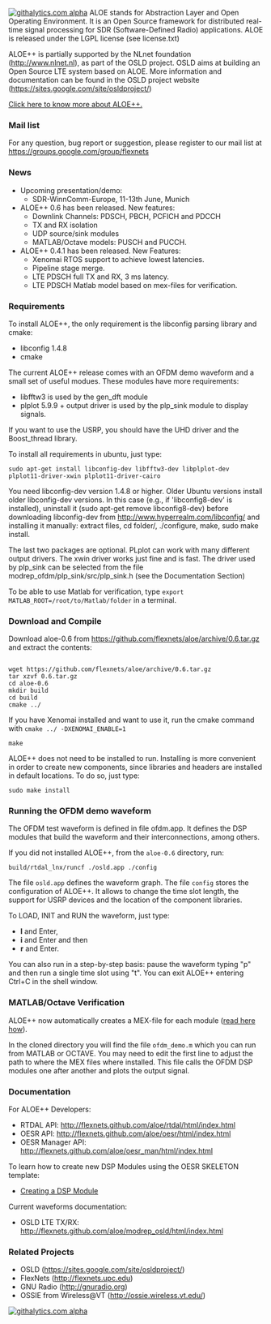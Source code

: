 [![githalytics.com alpha](https://cruel-carlota.pagodabox.com/fbe47a2652453cdc1eb50219b38ab2f0 "githalytics.com")](http://githalytics.com/flexnets/aloe)
ALOE stands for Abstraction Layer and Open Operating Environment. It is an Open Source framework for distributed real-time signal processing for SDR (Software-Defined Radio) applications. ALOE is released under the LGPL license (see license.txt) 

ALOE++ is partially supported by the NLnet foundation (http://www.nlnet.nl), as part of the OSLD project. OSLD aims at building an Open Source LTE system based on ALOE. More information and documentation can be found in the OSLD project website (https://sites.google.com/site/osldproject/)

[Click here to know more about ALOE++.](https://github.com/flexnets/aloe/wiki/ALOE-Project)

### Mail list
For any question, bug report or suggestion, please register to our mail list at
https://groups.google.com/group/flexnets


### News
 * Upcoming presentation/demo:
    * SDR-WinnComm-Europe, 11-13th June, Munich  
 * ALOE++ 0.6 has been released. New features:
    * Downlink Channels: PDSCH, PBCH, PCFICH and PDCCH 
    * TX and RX isolation
    * UDP source/sink modules
    * MATLAB/Octave models: PUSCH and PUCCH.
 * ALOE++ 0.4.1 has been released. New Features: 
    * Xenomai RTOS support to achieve lowest latencies.
    * Pipeline stage merge.
    * LTE PDSCH full TX and RX, 3 ms latency.  
    * LTE PDSCH Matlab model based on mex-files for verification.

### Requirements
To install ALOE++, the only requirement is the libconfig parsing library and cmake:
 * libconfig 1.4.8
 * cmake

The current ALOE++ release comes with an OFDM demo waveform and a small set of useful modues. These modules have more requirements: 
 * libfftw3 is used by the gen_dft module 
 * plplot 5.9.9 + output driver is used by the plp_sink module to display signals.

If you want to use the USRP, you should have the UHD driver and the Boost_thread library. 

To install all requirements in ubuntu, just type:

`sudo apt-get install libconfig-dev libfftw3-dev libplplot-dev plplot11-driver-xwin plplot11-driver-cairo`

You need libconfig-dev version 1.4.8 or higher. Older Ubuntu versions install older libconfig-dev versions. In this case (e.g., if 'libconfig8-dev' is installed), uninstall it (sudo apt-get remove libconfig8-dev) before downloading libconfig-dev from http://www.hyperrealm.com/libconfig/ and installing it manually: extract files, cd folder/, ./configure, make, sudo make install.

The last two packages are optional. PLplot can work with many different output drivers. The xwin driver works just fine and is fast. The driver used by plp_sink can be selected from the file modrep_ofdm/plp_sink/src/plp_sink.h (see the Documentation Section)

To be able to use Matlab for verification, type `export MATLAB_ROOT=/root/to/Matlab/folder` in a terminal.
  
### Download and Compile

Download aloe-0.6 from https://github.com/flexnets/aloe/archive/0.6.tar.gz and extract the contents:

```

wget https://github.com/flexnets/aloe/archive/0.6.tar.gz
tar xzvf 0.6.tar.gz
cd aloe-0.6
mkdir build
cd build
cmake ../

```

If you have Xenomai installed and want to use it, run the cmake command with `cmake ../ -DXENOMAI_ENABLE=1`

`make`

ALOE++ does not need to be installed to run. Installing is more convenient in order to create new components, since libraries and headers are installed in default locations. To do so, just type:

`sudo make install`


### Running the OFDM demo waveform
The OFDM test waveform is defined in file ofdm.app. It defines the DSP modules that build the waveform and their interconnections, among others. 

If you did not installed ALOE++, from the `aloe-0.6` directory, run:

`build/rtdal_lnx/runcf ./osld.app ./config`

The file `osld.app` defines the waveform graph. The file `config` stores the configuration of ALOE++. It allows to change the time slot length, the support for USRP devices and the location of the component libraries. 

To LOAD, INIT and RUN the waveform, just type:
 *  **l** and Enter, 
 *  **i** and Enter and then 
 *  **r** and Enter. 

You can also run in a step-by-step basis: pause the waveform typing "p" and then run a single time slot using "t". You can exit ALOE++ entering Ctrl+C in the shell window. 

### MATLAB/Octave Verification
ALOE++ now automatically creates a MEX-file for each module ([read here how](https://github.com/flexnets/aloe/wiki/Creating-a-DSP-Module)).

In the cloned directory you will find the file `ofdm_demo.m` which you can run from MATLAB or OCTAVE. You may need to edit the first line to adjust the path to where the MEX files where installed. This file calls the OFDM DSP modules one after another and plots the output signal. 

### Documentation 
For ALOE++ Developers:
 * RTDAL API: http://flexnets.github.com/aloe/rtdal/html/index.html
 * OESR API: http://flexnets.github.com/aloe/oesr/html/index.html
 * OESR Manager API: http://flexnets.github.com/aloe/oesr_man/html/index.html

To learn how to create new DSP Modules using the OESR SKELETON template:
 * [Creating a DSP Module](https://github.com/flexnets/aloe/wiki/Creating-a-DSP-Module)

Current waveforms documentation:
 * OSLD LTE TX/RX: http://flexnets.github.com/aloe/modrep_osld/html/index.html

### Related Projects
 * OSLD (https://sites.google.com/site/osldproject/)
 * FlexNets (http://flexnets.upc.edu)
 * GNU Radio (http://gnuradio.org)
 * OSSIE from Wireless@VT (http://ossie.wireless.vt.edu/)

[![githalytics.com alpha](https://cruel-carlota.pagodabox.com/fbe47a2652453cdc1eb50219b38ab2f0 "githalytics.com")](http://githalytics.com/flexnets/aloe)
